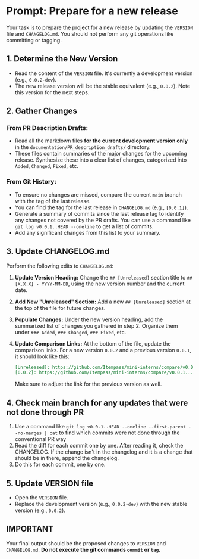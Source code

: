 # Prompt: Prepare for a new release

Your task is to prepare the project for a new release by updating the `VERSION` file and `CHANGELOG.md`. You should not perform any git operations like committing or tagging.

## 1. Determine the New Version

- Read the content of the `VERSION` file. It's currently a development version (e.g., `0.0.2-dev`).
- The new release version will be the stable equivalent (e.g., `0.0.2`). Note this version for the next steps.

## 2. Gather Changes

### From PR Description Drafts:
- Read all the markdown files **for the current development version only** in the `documentation/PR_description_drafts/` directory.
- These files contain summaries of the major changes for the upcoming release. Synthesize these into a clear list of changes, categorized into `Added`, `Changed`, `Fixed`, etc.

### From Git History:
- To ensure no changes are missed, compare the current `main` branch with the tag of the last release.
- You can find the tag for the last release in `CHANGELOG.md` (e.g., `[0.0.1]`).
- Generate a summary of commits since the last release tag to identify any changes not covered by the PR drafts. You can use a command like `git log v0.0.1..HEAD --oneline` to get a list of commits.
- Add any significant changes from this list to your summary.

## 3. Update CHANGELOG.md

Perform the following edits to `CHANGELOG.md`:

1.  **Update Version Heading:** Change the `## [Unreleased]` section title to `## [X.X.X] - YYYY-MM-DD`, using the new version number and the current date.
2.  **Add New "Unreleased" Section:** Add a new `## [Unreleased]` section at the top of the file for future changes.
3.  **Populate Changes:** Under the new version heading, add the summarized list of changes you gathered in step 2. Organize them under `### Added`, `### Changed`, `### Fixed`, etc.
4.  **Update Comparison Links:** At the bottom of the file, update the comparison links. For a new version `0.0.2` and a previous version `0.0.1`, it should look like this:

    ```markdown
    [Unreleased]: https://github.com/Itempass/mini-interns/compare/v0.0.2...HEAD
    [0.0.2]: https://github.com/Itempass/mini-interns/compare/v0.0.1...v0.0.2
    ```
    Make sure to adjust the link for the previous version as well.


## 4. Check main branch for any updates that were not done through PR

1. Use a command like `git log v0.0.1..HEAD --oneline --first-parent --no-merges | cat` to find which commits were not done through the conventional PR way
2. Read the diff for each commit one by one. After reading it, check the CHANGELOG. If the change isn't in the changelog and it is a change that should be in there, append the changelog. 
3. Do this for each commit, one by one.

## 5. Update VERSION file

- Open the `VERSION` file.
- Replace the development version (e.g., `0.0.2-dev`) with the new stable version (e.g., `0.0.2`).

## IMPORTANT

Your final output should be the proposed changes to `VERSION` and `CHANGELOG.md`. **Do not execute the git commands `commit` or `tag`.** 